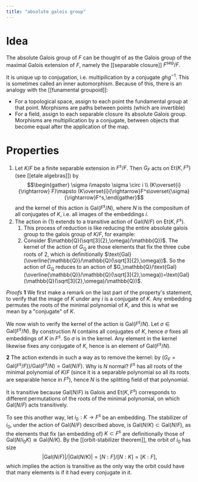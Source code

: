 ```yaml
---
title: "absolute galois group"
---
```


# Idea
The absolute Galois group of $F$ can be thought of as the Galois group of the maximal Galois extension of $F$, namely the [[separable closure]] $F^\text{sep}/F$.

It is unique up to conjugation, i.e. multipilication by a conjugate $ghg^{-1}$. This is sometimes called an inner automorphism. Because of this, there is an analogy with the [[funamental groupoid]]: 
- For a topological space, assign to each point the fundamental group at that point. Morphisms are paths between points (which are invertible)
- For a field, assign to each separable closure its absolute Galois group. Morphisms are multipilication by a conjugate, between objects that become equal after the application of the map.

# Properties
1. Let $K/F$ be a finite separable extension in $F^s/F$. Then $G_F$ acts on $\text{Et}(K,F^s)$ (see [[etale algebras]]) by $$\begin{gather} \sigma i\mapsto \sigma \circ i \\ (K\overset{i}{\rightarrow} F)\mapsto (K\overset{i}{\rightarrow}F^s\overset{\sigma}{\rightarrow}F^s,\end{gather}$$ and the kernel of this action is $\text{Gal}(F^s/N)$, where $N$ is the compositum of all conjugates of $K$, i.e. all images of the embeddings $i$.
2. The action in (1) extends to a transitive action of $\text{Gal}(N/F)$ on $\text{Et}(K,F^s)$. 
	1. This process of reduction is like reducing the entire absolute galois group to the galois group of $K/F$, for example:
	2. Consider $\mathbb{Q}(\sqrt[3]{2},\omega)/\mathbb{Q})$. The kernel of the action of $G_\mathbb{Q}$ are those elements that fix the three cube roots of $2$, which is definitionally $\text{Gal}(\overline{\mathbb{Q}}/\mathbb{Q}(\sqrt[3]{2},\omega))$. So the action of $G_\mathbb{Q}$ reduces to an action of $G_\mathbb{Q}/\text{Gal}(\overline{\mathbb{Q}}/\mathbb{Q}(\sqrt[3]{2},\omega))=\text{Gal}(\mathbb{Q}(\sqrt[3]{2},\omega)/\mathbb{Q})$. 

*Proofs*
**1**
We first make a remark on the last part of the property's statement, to verify that the image of $K$ under any $i$ is a conjugate of $K$. Any embedding permutes the roots of the minimal polynomial of $K$, and this is what we mean by a "conjugate" of $K$.

We now wish to verify the kernel of the action is $\text{Gal}(F^s/N)$. Let $\sigma\in\text{Gal}(F^s/N)$. By construction $N$ contains all conjugates of $K$, hence $\sigma$ fixes all embeddings of $K$ in $F^s$. So $\sigma$ is in the kernel. Any element in the kernel likewise fixes any conjugate of $K$, hence is an element of $\text{Gal}(F^s/N)$.

**2**
The action extends in such a way as to remove the kernel: by $(G_F=\text{Gal}(F^s/F))/\text{Gal}(F^s/N)=\text{Gal}(N/F)$. Why is $N$ normal? $F^s$ has all roots of the minimal polynomial of $K/F$ (since it is a separable polynomial so all its roots are separable hence in $F^s$), hence $N$ is the splitting field of that polynomial.

It is transitive because $\text{Gal}(N/F)$ is Galois and $\text{Et}(K,F^s)$ corresponds to different permutations of the roots of the minimal polynomial, on which $\text{Gal}(N/F)$ acts transitively.

To see this another way, let $i_0:K\to F^s$ be an embedding. The stabilizer of $i_0$, under the action of $\text{Gal}(N/F)$ described above, is $\text{Gal}(N/K)\subset\text{Gal}(N/F)$, as the elements that fix (an embedding of) $K\subset F^s$ are definitionally those of $\text{Gal}(N/i_0K)\cong\text{Gal}(N/K)$. By the [[orbit-stabilizer theorem]], the orbit of $i_0$ has size $$|\text{Gal}(N/F)|/|\text{Gal}(N/K)|=[N:F]/[N:K]=[K:F],$$ which implies the action is transitive as the only way the orbit could have that many elements is if it had every conjugate in it.